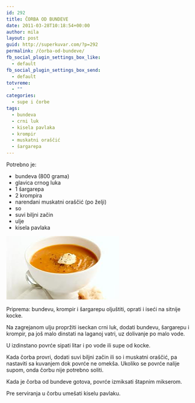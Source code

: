 ```yaml
---
id: 292
title: ČORBA OD BUNDEVE
date: 2011-03-28T10:18:54+00:00
author: mila
layout: post
guid: http://superkuvar.com/?p=292
permalink: /čorba-od-bundeve/
fb_social_plugin_settings_box_like:
  - default
fb_social_plugin_settings_box_send:
  - default
totvreme:
  - ""
categories:
  - supe i čorbe
tags:
  - bundeva
  - crni luk
  - kisela pavlaka
  - krompir
  - muskatni oraščić
  - šargarepa
---
```

Potrebno je:

  * bundeva (800 grama)
  * glavica crnog luka
  * 1 šargarepa
  * 2 krompira
  * narendani muskatni oraščić (po želji)
  * so
  * suvi biljni začin
  * ulje
  * kisela pavlaka

[<img class="alignnone size-full wp-image-303" title="corbabundeva1" src="/wp-content/uploads/2011/03/corbabundeva1.jpg" alt="" width="300" height="168" />](/wp-content/uploads/2011/03/corbabundeva1.jpg)

Priprema: bundevu, krompir i šargarepu oljuštiti, oprati i iseći na sitnije kocke.

Na zagrejanom ulju propržiti iseckan crni luk, dodati bundevu, šargarepu i krompir, pa još malo dinstati na laganoj vatri, uz dolivanje po malo vode.

U izdinstano povrće sipati litar i po vode ili supe od kocke.

Kada čorba provri, dodati suvi biljni začin ili so i muskatni oraščić, pa nastaviti sa kuvanjem dok povrće ne omekša. Ukoliko se povrće nalije supom, onda čorbu nije potrebno soliti.

Kada je čorba od bundeve gotova, povrće izmiksati štapnim mikserom.

Pre serviranja u čorbu umešati kiselu pavlaku.